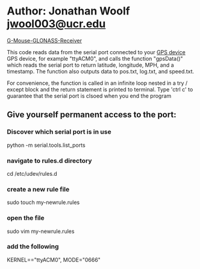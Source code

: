 # Author: Jonathan Woolf jwool003@ucr.edu

<a href="https://www.amazon.com/HiLetgo-G-Mouse-GLONASS-Receiver-Windows/dp/B01MTU9KTF/ref=sr_1_8?keywords=gps+usb&qid=1560277792&s=gateway&sr=8-8">G-Mouse-GLONASS-Receiver</a>

This code reads data from the serial port connected to your <a href="https://www.amazon.com/HiLetgo-G-Mouse-GLONASS-Receiver-Windows/dp/B01MTU9KTF/ref=sr_1_8?keywords=gps+usb&qid=1560277792&s=gateway&sr=8-8">GPS device</a> GPS device,
for example "ttyACM0", and calls the function "gpsData()" which reads the serial
port to return latitude, longitude, MPH, and a timestamp. The function also
outputs data to pos.txt, log.txt, and speed.txt.

For convenience, the function is called in an infinite loop nested in a
try / except block and the return statement is printed to terminal. Type 'ctrl c'
to guarantee that the serial port is clsoed when you end the program

## Give yourself permanent access to the port:
### Discover which serial port is in use
python -m serial.tools.list_ports
### navigate to rules.d directory
cd /etc/udev/rules.d
### create a new rule file
sudo touch my-newrule.rules
### open the file
sudo vim my-newrule.rules
### add the following
KERNEL=="ttyACM0", MODE="0666"
